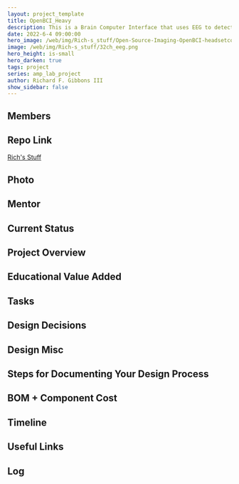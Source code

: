 ```yaml
---
layout: project_template
title: OpenBCI_Heavy
description: This is a Brain Computer Interface that uses EEG to detect brainwaves. It also allows the user to control other electronics.
date: 2022-6-4 09:00:00
hero_image: /web/img/Rich-s_stuff/Open-Source-Imaging-OpenBCI-headsetcomponents.jpg
image: /web/img/Rich-s_stuff/32ch_eeg.png
hero_height: is-small
hero_darken: true
tags: project
series: amp_lab_project
author: Richard F. Gibbons III
show_sidebar: false
---
```


## Members

## Repo Link
<a class="button is-link" href="https://github.com/Amp-Lab-at-VT/Rich-s_stuff
" >Rich's Stuff</a>

## Photo

## Mentor

## Current Status

## Project Overview

## Educational Value Added

## Tasks

## Design Decisions

## Design Misc

## Steps for Documenting Your Design Process

## BOM + Component Cost

## Timeline

## Useful Links

## Log